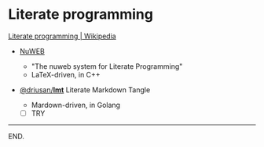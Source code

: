 # Literate programming

[Literate programming | Wikipedia](https://en.wikipedia.org/wiki/Literate_programming)

- [NuWEB](http://nuweb.sourceforge.net)
  * "The nuweb system for Literate Programming"
  * LaTeX-driven, in C++

- [@driusan/**lmt**](https://github.com/driusan/lmt) Literate Markdown Tangle
  * Mardown-driven, in Golang
  * [ ] TRY

---

END.
